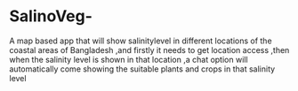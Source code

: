 # SalinoVeg-
A map based app that will show salinitylevel  in different locations of the coastal areas of Bangladesh ,and firstly it needs to get location access ,then when the salinity level is shown in that location ,a chat option will automatically come showing the suitable plants and crops in that salinity level
